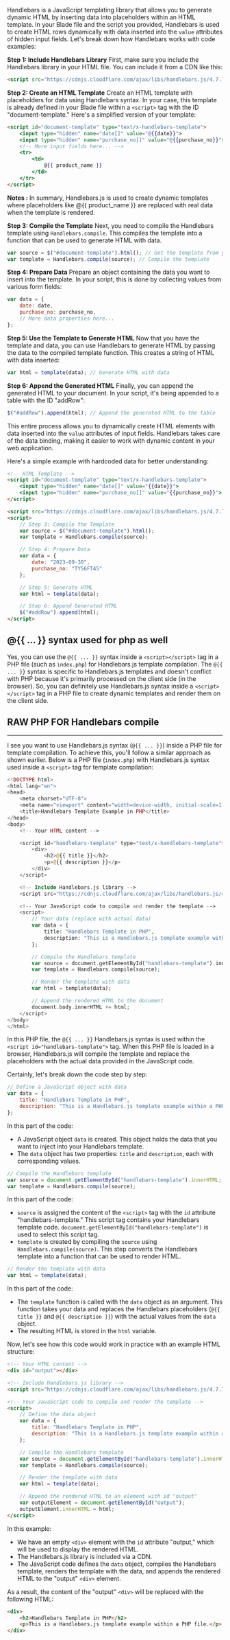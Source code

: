 Handlebars is a JavaScript templating library that allows you to generate dynamic HTML by inserting data into placeholders within an HTML template. In your Blade file and the script you provided, Handlebars is used to create HTML rows dynamically with data inserted into the `value` attributes of hidden input fields. Let's break down how Handlebars works with code examples:

**Step 1: Include Handlebars Library**
First, make sure you include the Handlebars library in your HTML file. You can include it from a CDN like this:

```html
<script src="https://cdnjs.cloudflare.com/ajax/libs/handlebars.js/4.7.7/handlebars.min.js"></script>
```

**Step 2: Create an HTML Template**
Create an HTML template with placeholders for data using Handlebars syntax. In your case, this template is already defined in your Blade file within a `<script>` tag with the ID "document-template." Here's a simplified version of your template:

```html
<script id="document-template" type="text/x-handlebars-template">
    <input type="hidden" name="date[]" value="@{{date}}">
    <input type="hidden" name="purchase_no[]" value="@{{purchase_no}}">
    <!-- More input fields here... -->
    <tr>
        <td>
            @{{ product_name }}
        </td>
    </tr>
</script>
```
**Notes :** In summary, Handlebars.js is used to create dynamic templates where placeholders like @{{ product_name }} are replaced with real data when the template is rendered. 

**Step 3: Compile the Template**
Next, you need to compile the Handlebars template using `Handlebars.compile`. This compiles the template into a function that can be used to generate HTML with data.

```javascript
var source = $("#document-template").html(); // Get the template from your HTML
var template = Handlebars.compile(source); // Compile the template
```

**Step 4: Prepare Data**
Prepare an object containing the data you want to insert into the template. In your script, this is done by collecting values from various form fields:

```javascript
var data = {
    date: date,
    purchase_no: purchase_no,
    // More data properties here...
};
```

**Step 5: Use the Template to Generate HTML**
Now that you have the template and data, you can use Handlebars to generate HTML by passing the data to the compiled template function. This creates a string of HTML with data inserted:

```javascript
var html = template(data); // Generate HTML with data
```

**Step 6: Append the Generated HTML**
Finally, you can append the generated HTML to your document. In your script, it's being appended to a table with the ID "addRow":

```javascript
$("#addRow").append(html); // Append the generated HTML to the table
```

This entire process allows you to dynamically create HTML elements with data inserted into the `value` attributes of input fields. Handlebars takes care of the data binding, making it easier to work with dynamic content in your web application.

Here's a simple example with hardcoded data for better understanding:

```html
<!-- HTML Template -->
<script id="document-template" type="text/x-handlebars-template">
    <input type="hidden" name="date[]" value="{{date}}">
    <input type="hidden" name="purchase_no[]" value="{{purchase_no}}">
</script>

<script src="https://cdnjs.cloudflare.com/ajax/libs/handlebars.js/4.7.7/handlebars.min.js"></script>
<script>
    // Step 3: Compile the Template
    var source = $("#document-template").html();
    var template = Handlebars.compile(source);

    // Step 4: Prepare Data
    var data = {
        date: "2023-09-30",
        purchase_no: "TY56FT45"
    };

    // Step 5: Generate HTML
    var html = template(data);

    // Step 6: Append Generated HTML
    $("#addRow").append(html);
</script>
```

**@{{ ... }} syntax** used for php as well
---
Yes, you can use the `@{{ ... }}` syntax inside a `<script></script>` tag in a PHP file (such as `index.php`) for Handlebars.js template compilation. The `@{{ ... }}` syntax is specific to Handlebars.js templates and doesn't conflict with PHP because it's primarily processed on the client side (in the browser).
So, you can definitely use Handlebars.js syntax inside a `<script></script>` tag in a PHP file to create dynamic templates and render them on the client side.




## RAW PHP FOR Handlebars compile
---
I see you want to use Handlebars.js syntax (`@{{ ... }}`) inside a PHP file for template compilation. To achieve this, you'll follow a similar approach as shown earlier. Below is a PHP file (`index.php`) with Handlebars.js syntax used inside a `<script>` tag for template compilation:

```php
<!DOCTYPE html>
<html lang="en">
<head>
    <meta charset="UTF-8">
    <meta name="viewport" content="width=device-width, initial-scale=1.0">
    <title>Handlebars Template Example in PHP</title>
</head>
<body>
    <!-- Your HTML content -->

    <script id="handlebars-template" type="text/x-handlebars-template">
        <div>
            <h2>@{{ title }}</h2>
            <p>@{{ description }}</p>
        </div>
    </script>

    <!-- Include Handlebars.js library -->
    <script src="https://cdnjs.cloudflare.com/ajax/libs/handlebars.js/4.7.7/handlebars.min.js"></script>

    <!-- Your JavaScript code to compile and render the template -->
    <script>
        // Your data (replace with actual data)
        var data = {
            title: "Handlebars Template in PHP",
            description: "This is a Handlebars.js template example within a PHP file."
        };

        // Compile the Handlebars template
        var source = document.getElementById("handlebars-template").innerHTML;
        var template = Handlebars.compile(source);

        // Render the template with data
        var html = template(data);

        // Append the rendered HTML to the document
        document.body.innerHTML += html;
    </script>
</body>
</html>
```

In this PHP file, the `@{{ ... }}` Handlebars.js syntax is used within the `<script id="handlebars-template">` tag. When this PHP file is loaded in a browser, Handlebars.js will compile the template and replace the placeholders with the actual data provided in the JavaScript code.

Certainly, let's break down the code step by step:

```javascript
// Define a JavaScript object with data
var data = {
    title: "Handlebars Template in PHP",
    description: "This is a Handlebars.js template example within a PHP file."
};
```

In this part of the code:
- A JavaScript object `data` is created. This object holds the data that you want to inject into your Handlebars template.
- The `data` object has two properties: `title` and `description`, each with corresponding values.

```javascript
// Compile the Handlebars template
var source = document.getElementById("handlebars-template").innerHTML;
var template = Handlebars.compile(source);
```

In this part of the code:
- `source` is assigned the content of the `<script>` tag with the `id` attribute "handlebars-template." This script tag contains your Handlebars template code. `document.getElementById("handlebars-template")` is used to select this script tag.
- `template` is created by compiling the `source` using `Handlebars.compile(source)`. This step converts the Handlebars template into a function that can be used to render HTML.

```javascript
// Render the template with data
var html = template(data);
```

In this part of the code:
- The `template` function is called with the `data` object as an argument. This function takes your data and replaces the Handlebars placeholders (`@{{ title }}` and `@{{ description }}`) with the actual values from the `data` object.
- The resulting HTML is stored in the `html` variable.

Now, let's see how this code would work in practice with an example HTML structure:

```html
<!-- Your HTML content -->
<div id="output"></div>

<!-- Include Handlebars.js library -->
<script src="https://cdnjs.cloudflare.com/ajax/libs/handlebars.js/4.7.7/handlebars.min.js"></script>

<!-- Your JavaScript code to compile and render the template -->
<script>
    // Define the data object
    var data = {
        title: "Handlebars Template in PHP",
        description: "This is a Handlebars.js template example within a PHP file."
    };

    // Compile the Handlebars template
    var source = document.getElementById("handlebars-template").innerHTML;
    var template = Handlebars.compile(source);

    // Render the template with data
    var html = template(data);

    // Append the rendered HTML to an element with id "output"
    var outputElement = document.getElementById("output");
    outputElement.innerHTML = html;
</script>
```

In this example:
- We have an empty `<div>` element with the `id` attribute "output," which will be used to display the rendered HTML.
- The Handlebars.js library is included via a CDN.
- The JavaScript code defines the `data` object, compiles the Handlebars template, renders the template with the data, and appends the rendered HTML to the "output" `<div>` element.

As a result, the content of the "output" `<div>` will be replaced with the following HTML:

```html
<div>
    <h2>Handlebars Template in PHP</h2>
    <p>This is a Handlebars.js template example within a PHP file.</p>
</div>
```